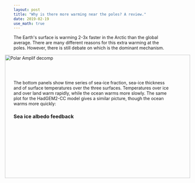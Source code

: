 ```yaml
---
layout: post
title: "Why is there more warming near the poles? A review."
date: 2019-02-19
use_math: true
---
```


<p>The Earth's surface is warming 2-3x faster in the Arctic than the global average. There are many different reasons for this extra warming at the poles. However, there is still debate on which is the dominant mechanism.</p>

<img src="https://micamus.github.io/images/pm14.jpg" alt="Polar Amplif decomp" style="position:absolute; left:200px; width:600px;height:400px;" class="center">
<br /><br /><br /><br />

<p>The bottom panels show time series of sea-ice fraction, sea-ice thickness and of surface temperatures over the three surfaces. Temperatures over ice and over land warm rapidly, while the ocean warms more slowly. The same plot for the HadGEM2-CC model gives a similar picture, though the ocean warms more quickly:</p> 


<h3>Sea ice albedo feedback</h3>


